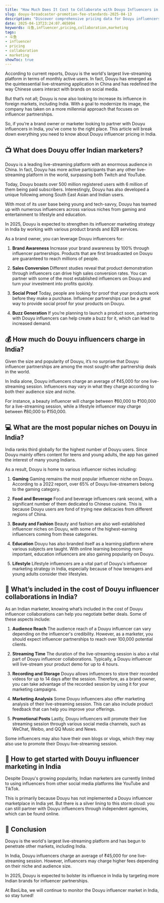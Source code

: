 ```yaml
---
title: "How Much Does It Cost to Collaborate with Douyu Influencers in India?"
slug: douyu-broadcaster-promotion-fee-standards-2025-04-13
description: "Discover comprehensive pricing data for Douyu influencers in India. Understand what's included in the cost of a collaboration and how to select the right influencers for your brand."
date: 2025-04-13T23:24:07.465094
keywords: 斗鱼,influencer,pricing,collaboration,marketing
tags:
- 斗鱼
- influencer
- pricing
- collaboration
- marketing
showToc: true
---
```


According to current reports, Douyu is the world's largest live-streaming platform in terms of monthly active users. In fact, Douyu has emerged as the quintessential live-streaming application in China and has redefined the way Chinese users interact with brands on social media. 

But that’s not all; Douyu is now also looking to increase its influence in foreign markets, including India. With a goal to modernize its image, the company has taken on a more millennial approach that focuses on influencer partnerships.

So, if you’re a brand owner or marketer looking to partner with Douyu influencers in India, you’ve come to the right place. This article will break down everything you need to know about Douyu influencer pricing in India. 

## 📺 What does Douyu offer Indian marketers? 

Douyu is a leading live-streaming platform with an enormous audience in China. In fact, Douyu has more active participants than any other live-streaming platform in the world, surpassing both Twitch and YouTube. 

Today, Douyu boasts over 500 million registered users with 6 million of them being paid subscribers. Interestingly, Douyu has also developed a unique following among South East Asian and Indian users.

With most of its user base being young and tech-savvy, Douyu has teamed up with numerous influencers across various niches from gaming and entertainment to lifestyle and education.

In 2025, Douyu is expected to strengthen its influencer marketing strategy in India by working with various product brands and B2B services.

As a brand owner, you can leverage Douyu influencers for:

1. **Brand Awareness**
   Increase your brand awareness by 100% through influencer partnerships. Products that are first broadcasted on Douyu are guaranteed to reach millions of people.

2. **Sales Conversion**
   Different studies reveal that product demonstration through influencers can drive high sales conversion rates. You can partner with some of the most established influencers on Douyu and turn your investment into profits quickly.

3. **Social Proof**
   Today, people are looking for proof that your products work before they make a purchase. Influencer partnerships can be a great way to provide social proof for your products on Douyu.

4. **Buzz Generation**
   If you’re planning to launch a product soon, partnering with Douyu influencers can help create a buzz for it, which can lead to increased demand. 


## 💰 How much do Douyu influencers charge in India?

Given the size and popularity of Douyu, it’s no surprise that Douyu influencer partnerships are among the most sought-after partnership deals in the world.

In India alone, Douyu influencers charge an average of ₹45,000 for one live-streaming session. Influencers may vary in what they charge according to both their audience size and niche.

For instance, a beauty influencer will charge between ₹60,000 to ₹100,000 for a live-streaming session, while a lifestyle influencer may charge between ₹80,000 to ₹150,000.

## 💻 What are the most popular niches on Douyu in India?

India ranks third globally for the highest number of Douyu users. Since Douyu mainly offers content for teens and young adults, the app has gained the interest of many young Indians. 

As a result, Douyu is home to various influencer niches including:

1. **Gaming**
   Gaming remains the most popular influencer niche on Douyu. According to a 2022 report, over 65% of Douyu live-streamers belong to the gaming category.

2. **Food and Beverage**
   Food and beverage influencers rank second, with a significant number of them dedicated to Chinese cuisine. This is because Douyu users are fond of trying new delicacies from different regions of China.

3. **Beauty and Fashion**
   Beauty and fashion are also well-established influencer niches on Douyu, with some of the highest-earning influencers coming from these categories.

4. **Education**
   Douyu has also branded itself as a learning platform where various subjects are taught. With online learning becoming more important, education influencers are also gaining popularity on Douyu.

5. **Lifestyle**
   Lifestyle influencers are a vital part of Douyu's influencer marketing strategy in India, especially because of how teenagers and young adults consider their lifestyles.


## 📃 What’s included in the cost of Douyu influencer collaborations in India?

As an Indian marketer, knowing what’s included in the cost of Douyu influencer collaborations can help you negotiate better deals. Some of these aspects include:

1. **Audience Reach**
   The audience reach of a Douyu influencer can vary depending on the influencer's credibility. However, as a marketer, you should expect influencer partnerships to reach over 100,000 potential clients.

2. **Streaming Time**
   The duration of the live-streaming session is also a vital part of Douyu influencer collaborations. Typically, a Douyu influencer will live-stream your product demo for up to 4 hours.

3. **Recording and Storage**
   Douyu allows influencers to store their recorded videos for up to 14 days after the session. Therefore, as a brand owner, you can take advantage of the recorded session by using it for your marketing campaigns.

4. **Marketing Analysis**
   Some Douyu influencers also offer marketing analysis of their live-streaming session. This can also include product feedback that can help you improve your offerings.

5. **Promotional Posts**
   Lastly, Douyu influencers will promote their live streaming session through various social media channels, such as WeChat, Weibo, and QQ Music and News.

Some influencers may also have their own blogs or vlogs, which they may also use to promote their Douyu live-streaming session.


## 🙌 How to get started with Douyu influencer marketing in India

Despite Douyu's growing popularity, Indian marketers are currently limited to using influencers from other social media platforms like YouTube and TikTok. 

This is primarily because Douyu has not implemented a Douyu influencer marketplace in India yet. But there is a silver lining to this storm cloud: you can still partner with Douyu influencers through independent agencies, which can be found online.

## 📖 Conclusion 

Douyu is the world's largest live-streaming platform and has begun to penetrate other markets, including India.

In India, Douyu influencers charge an average of ₹45,000 for one live-streaming session. However, influencers may charge higher fees depending on their niche and audience size.

In 2025, Douyu is expected to bolster its influence in India by targeting more Indian brands for influencer partnerships. 

At BaoLiba, we will continue to monitor the Douyu influencer market in India, so stay tuned!